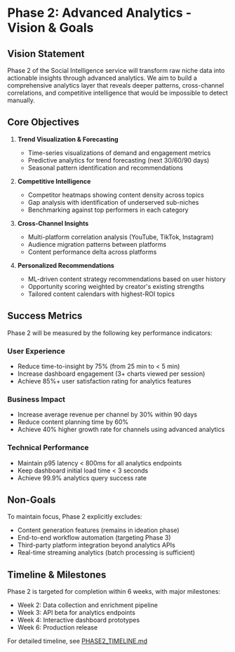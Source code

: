 # Phase 2: Advanced Analytics - Vision & Goals

## Vision Statement

Phase 2 of the Social Intelligence service will transform raw niche data into actionable insights through advanced analytics. We aim to build a comprehensive analytics layer that reveals deeper patterns, cross-channel correlations, and competitive intelligence that would be impossible to detect manually.

## Core Objectives

1. **Trend Visualization & Forecasting**
   - Time-series visualizations of demand and engagement metrics
   - Predictive analytics for trend forecasting (next 30/60/90 days)
   - Seasonal pattern identification and recommendations

2. **Competitive Intelligence**
   - Competitor heatmaps showing content density across topics
   - Gap analysis with identification of underserved sub-niches
   - Benchmarking against top performers in each category

3. **Cross-Channel Insights**
   - Multi-platform correlation analysis (YouTube, TikTok, Instagram)
   - Audience migration patterns between platforms
   - Content performance delta across platforms

4. **Personalized Recommendations**
   - ML-driven content strategy recommendations based on user history
   - Opportunity scoring weighted by creator's existing strengths
   - Tailored content calendars with highest-ROI topics

## Success Metrics

Phase 2 will be measured by the following key performance indicators:

### User Experience
- Reduce time-to-insight by 75% (from 25 min to < 5 min)
- Increase dashboard engagement (3+ charts viewed per session)
- Achieve 85%+ user satisfaction rating for analytics features

### Business Impact
- Increase average revenue per channel by 30% within 90 days
- Reduce content planning time by 60%
- Achieve 40% higher growth rate for channels using advanced analytics

### Technical Performance
- Maintain p95 latency < 800ms for all analytics endpoints
- Keep dashboard initial load time < 3 seconds
- Achieve 99.9% analytics query success rate

## Non-Goals

To maintain focus, Phase 2 explicitly excludes:
- Content generation features (remains in ideation phase)
- End-to-end workflow automation (targeting Phase 3)
- Third-party platform integration beyond analytics APIs
- Real-time streaming analytics (batch processing is sufficient)

## Timeline & Milestones

Phase 2 is targeted for completion within 6 weeks, with major milestones:
- Week 2: Data collection and enrichment pipeline
- Week 3: API beta for analytics endpoints
- Week 4: Interactive dashboard prototypes
- Week 6: Production release

For detailed timeline, see [PHASE2_TIMELINE.md](./PHASE2_TIMELINE.md)
